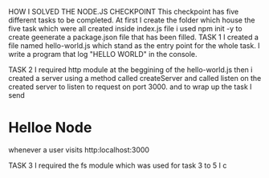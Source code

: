HOW I SOLVED THE NODE.JS CHECKPOINT
This checkpoint has five different tasks to be completed.
At first I create the folder which house the five task which were all created inside index.js file
i used npm init -y to create geenerate a package.json file that has been filled.
TASK 1
I created a file named hello-world.js which stand as the entry point for the whole task.
I write a program that log "HELLO WORLD" in the console.

TASK 2
I required http module at the beggining of the hello-world.js 
then i created a server using a method called createServer
and called listen on the created server to listen to request on port 3000.
and to wrap up the task I send <h1>Helloe Node</h1> whenever a user visits http:localhost:3000

TASK 3
I required the fs module which was used for task 3 to 5
I c
